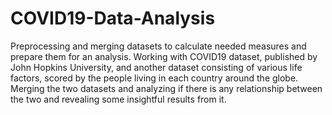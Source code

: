 # COVID19-Data-Analysis
Preprocessing and merging datasets to calculate needed measures and prepare them for an analysis. Working with COVID19 dataset, published by John Hopkins University, and another dataset consisting of various life factors, scored by the people living in each country around the globe. Merging the two datasets and analyzing if there is any relationship between the two and revealing some insightful results from it.
